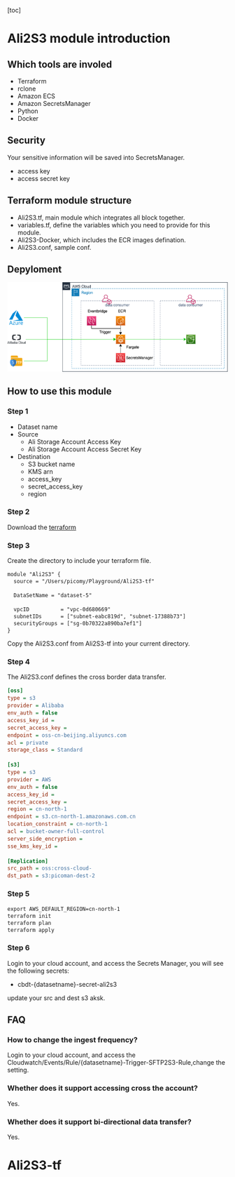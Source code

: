 [toc]

# Ali2S3 module introduction

## Which tools are involed
- Terraform
- rclone
- Amazon ECS
- Amazon SecretsManager
- Python
- Docker
  
## Security
Your sensitive information will be saved into SecretsManager. 
- access key
- access secret key

## Terraform module structure
- Ali2S3.tf, main module which integrates all block together.
- variables.tf, define the variables which you need to provide for this module.
- Ali2S3-Docker, which includes the ECR images defination.
- Ali2S3.conf, sample conf.

## Depyloment
![](./img/deployment.png)


## How to use this module

### Step 1
- Dataset name
- Source
  - Ali Storage Account Access Key
  - Ali Storage Account Access Secret Key
- Destination 
  - S3 bucket name
  - KMS arn
  - access_key
  - secret_access_key
  - region

### Step 2
Download the [terraform](https://www.terraform.io/downloads.html)

### Step 3
Create the directory to include your terraform file.
```hcl
module "Ali2S3" {
  source = "/Users/picomy/Playground/Ali2S3-tf"

  DataSetName = "dataset-5"
  
  vpcID          = "vpc-0d680669"
  subnetIDs      = ["subnet-eabc819d", "subnet-17388b73"]
  securityGroups = ["sg-0b70322a890ba7ef1"]
}
```

Copy the Ali2S3.conf from Ali2S3-tf into your current directory.

### Step 4

The Ali2S3.conf defines the cross border data transfer.
```ini
[oss]
type = s3
provider = Alibaba
env_auth = false
access_key_id = 
secret_access_key = 
endpoint = oss-cn-beijing.aliyuncs.com
acl = private
storage_class = Standard

[s3]
type = s3
provider = AWS
env_auth = false
access_key_id =
secret_access_key =
region = cn-north-1
endpoint = s3.cn-north-1.amazonaws.com.cn
location_constraint = cn-north-1
acl = bucket-owner-full-control
server_side_encryption = 
sse_kms_key_id = 

[Replication]
src_path = oss:cross-cloud-
dst_path = s3:picoman-dest-2
```

### Step 5 

```shell
export AWS_DEFAULT_REGION=cn-north-1
terraform init
terraform plan
terraform apply
```

### Step 6
Login to your cloud account, and access the Secrets Manager, you will see the following secrets:
- cbdt-{datasetname}-secret-ali2s3

update your src and dest s3 aksk.


## FAQ

### How to change the ingest frequency?
Login to your cloud account, and access the Cloudwatch/Events/Rule/{datasetname}-Trigger-SFTP2S3-Rule,change the setting.

### Whether does it support accessing cross the account?
Yes.

### Whether does it support bi-directional data transfer?
Yes.
# Ali2S3-tf
